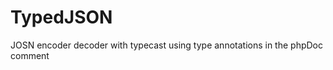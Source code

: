 TypedJSON
=========

JOSN encoder decoder with typecast using type annotations in the phpDoc comment